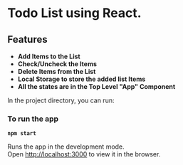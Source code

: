 # Todo List using React. 

## Features
- **Add Items to the List**
- **Check/Uncheck the Items**
- **Delete Items from the List** 
- **Local Storage to store the added list Items**
- **All the states are in the Top Level "App" Component**


In the project directory, you can run:

### To run the app
  **`npm start`**

Runs the app in the development mode.<br />
Open [http://localhost:3000](http://localhost:3000) to view it in the browser.


